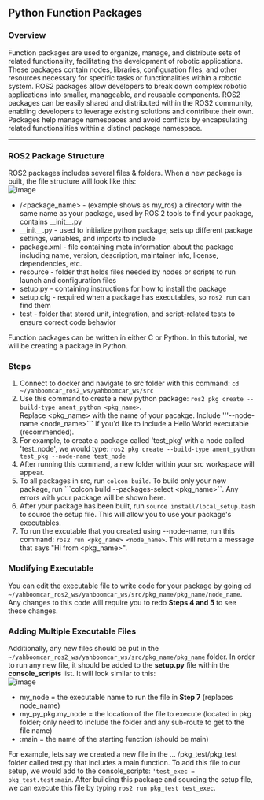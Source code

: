 ## Python Function Packages
### Overview
Function packages are used to organize, manage, and distribute sets of related functionality, facilitating the development of robotic applications. These packages contain nodes, libraries, configuration files, and other resources necessary for specific tasks or functionalities within a robotic system. ROS2 packages allow developers to break down complex robotic applications into smaller, manageable, and reusable components. ROS2 packages can be easily shared and distributed within the ROS2 community, enabling developers to leverage existing solutions and contribute their own. Packages help manage namespaces and avoid conflicts by encapsulating related functionalities within a distinct package namespace.

---
### ROS2 Package Structure
ROS2 packages includes several files & folders. When a new package is built, the file structure will look like this:\
![image](https://github.com/ChristianaMH/REU24/assets/106120377/c4da06e6-76b8-4b2a-99f4-6b023f01d78c)

* /<package_name> - (example shows as my_ros) a directory with the same name as your package, used by ROS 2 tools to find your package, contains \_\_init__.py
* \_\_init__.py - used to initialize python package; sets up different package settings, variables, and imports to include
* package.xml - file containing meta information about the package including name, version, description, maintainer info, license, dependencies, etc.
* resource - folder that holds files needed by nodes or scripts to run launch and configuration files 
* setup.py - containing instructions for how to install the package
* setup.cfg - required when a package has executables, so ```ros2 run``` can find them
* test - folder that stored unit, integration, and script-related tests to ensure correct code behavior

Function packages can be written in either C or Python. In this tutorial, we will be creating a package in Python. 

### Steps
1. Connect to docker and navigate to src folder with this command: ```cd ~/yahboomcar_ros2_ws/yahboomcar_ws/src```
2. Use this command to create a new python package: ```ros2 pkg create --build-type ament_python <pkg_name>```. \
Replace <pkg_name> with the name of your pacakge. Include '''--node-name <node_name>``` if you'd like to include a Hello World executable (recommended).
3. For example, to create a package called 'test_pkg' with a node called 'test_node', we would type: ```ros2 pkg create --build-type ament_python test_pkg --node-name test_node```
4. After running this command, a new folder within your src workspace will appear.
5. To all packages in src, run ```colcon build```. To build only your new package, run ```colcon build --packages-select <pkg_name>``. Any errors with your package will be shown here.
6. After your package has been built, run ```source install/local_setup.bash``` to source the setup file. This will allow you to use your package's executables.
7. To run the excutable that you created using --node-name, run this command: ```ros2 run <pkg_name> <node_name>```. This will return a message that says "Hi from <pkg_name>".

### Modifying Executable
You can edit the executable file to write code for your package by going ```cd ~/yahboomcar_ros2_ws/yahboomcar_ws/src/pkg_name/pkg_name/node_name```. Any changes to this code will require you to redo <b>Steps 4 and 5</b> to see these changes. 

### Adding Multiple Executable Files
Additionally, any new files should be put in the ```~/yahboomcar_ros2_ws/yahboomcar_ws/src/pkg_name/pkg_name``` folder. In order to run any new file, it should be added to the <b>setup.py</b> file within the <b>console_scripts</b> list. It will look similar to this: \
![image](https://github.com/ChristianaMH/REU24/assets/106120377/0695657a-f518-4ed1-bf68-97ac9c0e35a3)

* my_node = the executable name to run the file in <b>Step 7</b> (replaces node_name)
* my_py_pkg.my_node = the location of the file to execute (located in pkg folder; only need to include the folder and any sub-route to get to the file name)
* :main = the name of the starting function (should be main)

For example, lets say we created a new file in the ... /pkg_test/pkg_test folder called test.py that includes a main function. To add this file to our setup, we would add to the console_scripts: ```'test_exec = pkg_test.test:main```. After building this package and sourcing the setup file, we can execute this file by typing ```ros2 run pkg_test test_exec```. 


